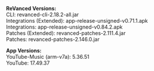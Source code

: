 **ReVanced Versions:**  
CLI: revanced-cli-2.18.2-all.jar  
Integrations (Extended): app-release-unsigned-v0.71.1.apk  
Integrations: app-release-unsigned-v0.84.2.apk  
Patches (Extended): revanced-patches-2.111.4.jar  
Patches: revanced-patches-2.146.0.jar  


  
**App Versions:**  
YouTube-Music (arm-v7a): 5.36.51  
YouTube: 17.49.37  

